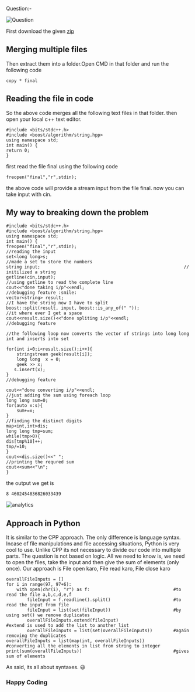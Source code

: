 Question:-

![Question](https://github.com/oscvizag/Coding-Contest-Editorials/blob/master/cOdeSpeC/Try%20first/try%20first.PNG)

First download the given [zip](https://drive.google.com/file/d/1467D9kGPJmmUrs3Riv_TbAtssyBUS-IU/view?usp=sharing)

## Merging multiple files

Then extract them into a folder.Open CMD in that folder and run the following code

```
copy * final
```

## Reading the file in code

So the above code merges all the following text files in that folder.
then open your local c++ text editor.

```
#include <bits/stdc++.h>
#include <boost/algorithm/string.hpp>
using namespace std;
int main() {
return 0;
}

```

first read the file final using the following code

```
freopen("final","r",stdin);
```

the above code will provide a stream input from the file final.
now you can take input with cin.

## My way to breaking down the problem

```
#include <bits/stdc++.h>
#include <boost/algorithm/string.hpp>
using namespace std;
int main() {
freopen("final","r",stdin); 		                                //reading the input
set<long long>s; 			                                        //made a set to store the numbers
string input;   			                                        // initilized a string
getline(cin,input);			                                        //using getline to read the complete line
cout<<"done taking i/p"<<endl;                                      //debugging feature :smile:
vector<string> result;                                              //I have the string now I have to split
boost::split(result, input, boost::is_any_of(" "));                 //it where ever I get a space
cout<<result.size()<<"done spliting i/p"<<endl;                     //debugging feature

//the following loop now converts the vector of strings into long long int and inserts into set

for(int i=0;i<result.size();i++){
    stringstream geek(result[i]);
    long long  x = 0;
    geek >> x;
   s.insert(x);
}
//debugging feature

cout<<"done converting i/p"<<endl;
//just adding the sum using foreach loop
long long sum=0;
for(auto x:s){
    sum+=x;
}
//finding the distinct digits
map<int,int>dis;
long long tmp=sum;
while(tmp>0){
dis[tmp%10]++;
tmp/=10;
}
cout<<dis.size()<<" ";
//printing the requred sum
cout<<sum<<"\n";
}

```

the output we get is

```
8 4602454836826033439
```

![analytics](https://github.com/oscvizag/Coding-Contest-Editorials/blob/master/cOdeSpeC/Try%20first/snip.PNG)

## Approach in Python

It is similar to the CPP approach. The only difference is language syntax.
Incase of file manipulations and file accessing situations, Python is very cool to use.
Unlike CPP its not necessary to divide our code into multiple parts.
The question is not based on logic. All we need to know is, we need to open the files, take the input and then give the sum of elements (only once).
Our approach is
File open karo, File read karo, File close karo

```
overallFileInputs = []
for i in range(97, 97+6):
    with open(chr(i), "r") as f:                                #to read the file a,b,c,d,e,f
        fileInput = f.readline().split()                        #to read the input from file
        fileInput = list(set(fileInput))                        #by using set() we remove duplicates
        overallFileInputs.extend(fileInput)                     #extend is used to add the list to another list
        overallFileInputs = list(set(overallFileInputs))        #again removing the duplicates
overallFileInputs = list(map(int, overallFileInputs))           #converting all the elements in list from string to integer
print(sum(overallFileInputs))                                   #gives sum of elements
```

As said, its all about syntaxes. :smiley:

### Happy Coding
